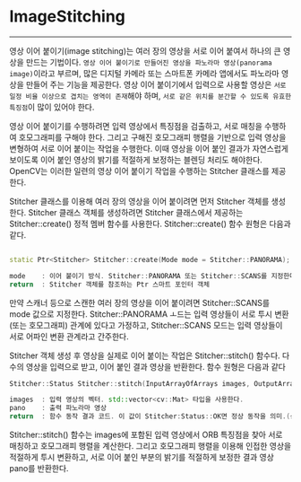 # ImageStitching


---

영상 이어 붙이기(image stitching)는 여러 장의 영상을 서로 이어 붙여서 하나의 큰 영상을 만드는 기법이다. `영상 이어 붙이기로 만들어진 영상을 파노라마 영상(panorama image)`이라고 부르며, 많은 디지털 카메라 또는 스마트폰 카메라 앱에서도 파노라마 영상을 만들어 주는 기능을 제공한다. 영상 이어 붙이기에서 입력으로 사용할 영상은 `서로 일정 비율 이상으로 겹치는 영역이 존재`해야 하며, `서로 같은 위치를 분간할 수 있도록 유효한 특징점`이 많이 있어야 한다.


영상 이어 붙이기를 수행하려면 입력 영상에서 특징점을 검출하고, 서로 매칭을 수행하여 호모그래피를 구해야 한다. 그리고 구해진 호모그래피 행렬을 기반으로 입력 영상을 변형하여 서로 이어 붙이는 작업을 수행한다. 이때 영상을 이어 붙인 결과가 자연스럽게 보이도록 이어 붙인 영상의 밝기를 적절하게 보정하는 블렌딩 처리도 해야한다. OpenCV는 이러한 일련의 영상 이어 붙이기 작업을 수행하는 Stitcher 클래스를 제공한다.


Stitcher 클래스를 이용해 여러 장의 영상을 이어 붙이려면 먼저 Stitcher 객체를 생성한다. Stitcher 클래스 객체를 생성하려면 Stitcher 클래스에서 제공하는 Stitcher::create() 정적 멤버 함수를 사용한다. Stitcher::create() 함수 원형은 다음과 같다.

```cpp

static Ptr<Stitcher> Stitcher::create(Mode mode = Stitcher::PANORAMA);

mode	: 이어 붙이기 방식. Stitcher::PANORAMA 또는 Stitcher::SCANS를 지정한다.
return	: Stitcher 객체를 참조하는 Ptr 스마트 포인터 객체
```

만약 스캐너 등으로 스캔한 여러 장의 영상을 이어 붙이려면 Stitcher::SCANS를 mode 값으로 지정한다. Stitcher::PANORAMA ㅗ드는 입력 영상들이 서로 투시 변환(또는 호모그래피) 관계에 있다고 가정하고, Stitcher::SCANS 모드는 입력 영상들이 서로 어파인 변환 관계라고 간주한다.


Stitcher 객체 생성 후 영상을 실제로 이어 붙이는 작업은 Stitcher::stitch() 함수다. 다수의 영상을 입력으로 받고, 이어 붙인 결과 영상을 반환한다. 함수 원형은 다음과 같다

```cpp
Stitcher::Status Stitcher::stitch(InputArrayOfArrays images, OutputArray pano);

images	: 입력 영상의 벡터. std::vector<cv::Mat> 타입을 사용한다.
pano	: 출력 파노라마 영상
return	: 함수 동작 결과 코드. 이 값이 Stitcher:Status::OK면 정상 동작을 의미.(상수)
```

Stitcher::stitch() 함수는 images에 포함된 입력 영상에서 ORB 특징점을 찾아 서로 매칭하고 호모그래피 행렬을 계산한다. 그리고 호모그래피 행렬을 이용해 인접한 영상을 적절하게 투시 변환하고, 서로 이어 붙인 부분의 밝기를 적절하게 보정한 결과 영상 pano를 반환한다.







